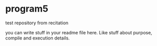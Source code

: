 # program5
test repository from recitation

you can write stuff in your readme file here. Like stuff about purpose, compile and execution details.

